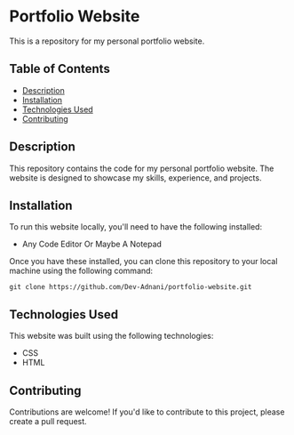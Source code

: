 # Portfolio Website

This is a repository for my personal portfolio website.

## Table of Contents

- [Description](#description)
- [Installation](#installation)
- [Technologies Used](#technologies-used)
- [Contributing](#contributing)

## Description

This repository contains the code for my personal portfolio website. The website is designed to showcase my skills, experience, and projects.

## Installation

To run this website locally, you'll need to have the following installed:

- Any Code Editor Or Maybe A Notepad

Once you have these installed, you can clone this repository to your local machine using the following command:

```git clone https://github.com/Dev-Adnani/portfolio-website.git```

## Technologies Used

This website was built using the following technologies:

- CSS
- HTML

## Contributing

Contributions are welcome! If you'd like to contribute to this project, please create a pull request.

